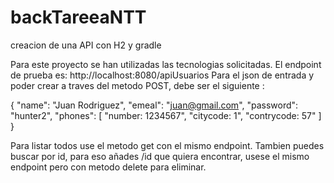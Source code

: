 # backTareeaNTT
creacion de una API con H2 y gradle

Para este proyecto se han utilizadas las tecnologias solicitadas.
El endpoint de prueba es: http://localhost:8080/apiUsuarios
Para el json de entrada y poder crear a traves del metodo POST, debe ser el siguiente :

 {
        "name": "Juan Rodriguez",
        "emeal": "juan@gmail.com",
        "password": "hunter2",
        "phones":
            [
             "number: 1234567",
             "citycode: 1",
             "contrycode: 57"
            ]
    }



 Para listar todos use el metodo get con el mismo endpoint.
 Tambien puedes buscar por id, para eso añades /id que quiera encontrar, usese el mismo endpoint pero con metodo delete para eliminar.
